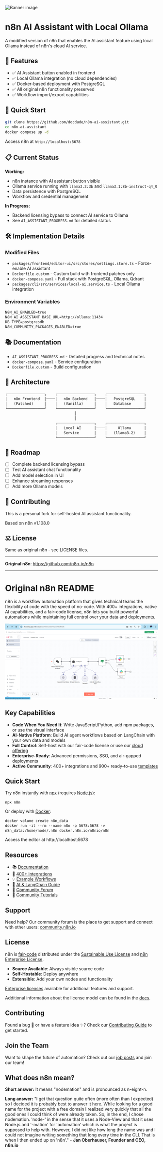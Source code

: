 ![Banner image](https://user-images.githubusercontent.com/10284570/173569848-c624317f-42b1-45a6-ab09-f0ea3c247648.png)

# n8n AI Assistant with Local Ollama

A modified version of n8n that enables the AI assistant feature using local Ollama instead of n8n's cloud AI service.

## 🎯 Features

- ✅ AI Assistant button enabled in frontend
- ✅ Local Ollama integration (no cloud dependencies)
- ✅ Docker-based deployment with PostgreSQL
- ✅ All original n8n functionality preserved
- ✅ Workflow import/export capabilities

## 🚀 Quick Start

```bash
git clone https://github.com/docdude/n8n-ai-assistant.git
cd n8n-ai-assistant
docker compose up -d
```

Access n8n at `http://localhost:5678`

## 📋 Current Status

**Working:**
- n8n instance with AI assistant button visible
- Ollama service running with `llama3.2:3b` and `llama3.1:8b-instruct-q4_0`
- Data persistence with PostgreSQL
- Workflow and credential management

**In Progress:**
- Backend licensing bypass to connect AI service to Ollama
- See `AI_ASSISTANT_PROGRESS.md` for detailed status

## 🛠 Implementation Details

### Modified Files
- `packages/frontend/editor-ui/src/stores/settings.store.ts` - Force-enable AI assistant
- `Dockerfile.custom` - Custom build with frontend patches only
- `docker-compose.yaml` - Full stack with PostgreSQL, Ollama, Qdrant
- `packages/cli/src/services/local-ai.service.ts` - Local Ollama integration

### Environment Variables
```env
N8N_AI_ENABLED=true
N8N_AI_ASSISTANT_BASE_URL=http://ollama:11434
DB_TYPE=postgresdb
N8N_COMMUNITY_PACKAGES_ENABLED=true
```

## 📚 Documentation

- `AI_ASSISTANT_PROGRESS.md` - Detailed progress and technical notes
- `docker-compose.yaml` - Service configuration
- `Dockerfile.custom` - Build configuration

## 🔧 Architecture

```
┌─────────────────┐    ┌─────────────────┐    ┌─────────────────┐
│   n8n Frontend  │────│   n8n Backend   │────│   PostgreSQL    │
│   (Patched)     │    │   (Vanilla)     │    │   Database      │
└─────────────────┘    └─────────────────┘    └─────────────────┘
                                │
                                │
                       ┌─────────────────┐    ┌─────────────────┐
                       │   Local AI      │────│     Ollama      │
                       │   Service       │    │   (llama3.2)    │
                       └─────────────────┘    └─────────────────┘
```

## 🎯 Roadmap

- [ ] Complete backend licensing bypass
- [ ] Test AI assistant chat functionality
- [ ] Add model selection in UI
- [ ] Enhance streaming responses
- [ ] Add more Ollama models

## 📝 Contributing

This is a personal fork for self-hosted AI assistant functionality.

Based on n8n v1.108.0

## ⚖️ License

Same as original n8n - see LICENSE files.

---

**Original n8n**: https://github.com/n8n-io/n8n

---

# Original n8n README

n8n is a workflow automation platform that gives technical teams the flexibility of code with the speed of no-code. With 400+ integrations, native AI capabilities, and a fair-code license, n8n lets you build powerful automations while maintaining full control over your data and deployments.

![n8n.io - Screenshot](https://raw.githubusercontent.com/n8n-io/n8n/master/assets/n8n-screenshot-readme.png)

## Key Capabilities

- **Code When You Need It**: Write JavaScript/Python, add npm packages, or use the visual interface
- **AI-Native Platform**: Build AI agent workflows based on LangChain with your own data and models
- **Full Control**: Self-host with our fair-code license or use our [cloud offering](https://app.n8n.cloud/login)
- **Enterprise-Ready**: Advanced permissions, SSO, and air-gapped deployments
- **Active Community**: 400+ integrations and 900+ ready-to-use [templates](https://n8n.io/workflows)

## Quick Start

Try n8n instantly with [npx](https://docs.n8n.io/hosting/installation/npm/) (requires [Node.js](https://nodejs.org/en/)):

```
npx n8n
```

Or deploy with [Docker](https://docs.n8n.io/hosting/installation/docker/):

```
docker volume create n8n_data
docker run -it --rm --name n8n -p 5678:5678 -v n8n_data:/home/node/.n8n docker.n8n.io/n8nio/n8n
```

Access the editor at http://localhost:5678

## Resources

- 📚 [Documentation](https://docs.n8n.io)
- 🔧 [400+ Integrations](https://n8n.io/integrations)
- 💡 [Example Workflows](https://n8n.io/workflows)
- 🤖 [AI & LangChain Guide](https://docs.n8n.io/langchain/)
- 👥 [Community Forum](https://community.n8n.io)
- 📖 [Community Tutorials](https://community.n8n.io/c/tutorials/28)

## Support

Need help? Our community forum is the place to get support and connect with other users:
[community.n8n.io](https://community.n8n.io)

## License

n8n is [fair-code](https://faircode.io) distributed under the [Sustainable Use License](https://github.com/n8n-io/n8n/blob/master/LICENSE.md) and [n8n Enterprise License](https://github.com/n8n-io/n8n/blob/master/LICENSE_EE.md).

- **Source Available**: Always visible source code
- **Self-Hostable**: Deploy anywhere
- **Extensible**: Add your own nodes and functionality

[Enterprise licenses](mailto:license@n8n.io) available for additional features and support.

Additional information about the license model can be found in the [docs](https://docs.n8n.io/reference/license/).

## Contributing

Found a bug 🐛 or have a feature idea ✨? Check our [Contributing Guide](https://github.com/n8n-io/n8n/blob/master/CONTRIBUTING.md) to get started.

## Join the Team

Want to shape the future of automation? Check out our [job posts](https://n8n.io/careers) and join our team!

## What does n8n mean?

**Short answer:** It means "nodemation" and is pronounced as n-eight-n.

**Long answer:** "I get that question quite often (more often than I expected) so I decided it is probably best to answer it here. While looking for a good name for the project with a free domain I realized very quickly that all the good ones I could think of were already taken. So, in the end, I chose nodemation. 'node-' in the sense that it uses a Node-View and that it uses Node.js and '-mation' for 'automation' which is what the project is supposed to help with. However, I did not like how long the name was and I could not imagine writing something that long every time in the CLI. That is when I then ended up on 'n8n'." - **Jan Oberhauser, Founder and CEO, n8n.io**
